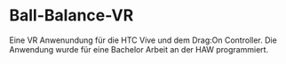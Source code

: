 # Ball-Balance-VR

Eine VR Anwenundung für die HTC Vive und dem Drag:On Controller. Die Anwendung wurde für eine Bachelor Arbeit an der HAW programmiert.
